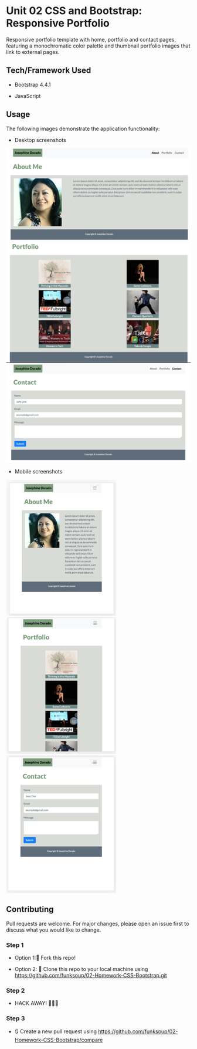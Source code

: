 # Unit 02 CSS and Bootstrap: Responsive Portfolio

Responsive portfolio template with home, portfolio and contact pages, featuring a monochromatic color palette and thumbnail portfolio images that link to external pages.



## Tech/Framework Used

* Bootstrap 4.4.1

* JavaScript



## Usage

The following images demonstrate the application functionality:

* Desktop screenshots

![responsive portfolio site demo 1](./Assets/Images/desktop_about.png)
![responsive portfolio site demo 2](./Assets/Images/desktop_portfolio.png)
![responsive portfolio site demo 3](./Assets/Images/desktop_contact.png) 

* Mobile screenshots

<img src="./Assets/Images/m_about.png" alt="about page (mobile)" width="300"/>
<img src="./Assets/Images/m_portfolio.png" alt="portfolio page (mobile)" width="300"/>
<img src="./Assets/Images/m_contact.png" alt="contact page (mobile)" width="300"/>

<!-- ![responsive portfolio site demo 1](./Assets/Images/m_about.png)
![responsive portfolio site demo 2](./Assets/Images/m_portfolio.png)
![responsive portfolio site demo 3](./Assets/Images/m_contact.png)  -->



## Contributing

Pull requests are welcome. For major changes, please open an issue first to discuss what you would like to change.

### Step 1

* Option 1:🍴 Fork this repo!

* Option 2: 👯 Clone this repo to your local machine using https://github.com/funksoup/02-Homework-CSS-Bootstrap.git

### Step 2

* HACK AWAY! 🔨🔨🔨

### Step 3

* 🔃 Create a new pull request using https://github.com/funksoup/02-Homework-CSS-Bootstrap/compare



